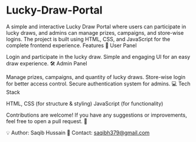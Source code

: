 # Lucky-Draw-Portal
A simple and interactive Lucky Draw Portal where users can participate in lucky draws, and admins can manage prizes, campaigns, and store-wise logins. The project is built using HTML, CSS, and JavaScript for the complete frontend experience.
Features
👤 User Panel

Login and participate in the lucky draw.
Simple and engaging UI for an easy draw experience.
🛠 Admin Panel

Manage prizes, campaigns, and quantity of lucky draws.
Store-wise login for better access control.
Secure authentication system for admins.
💻 Tech Stack

HTML, CSS (for structure & styling)
JavaScript (for functionality)


Contributions are welcome! If you have any suggestions or improvements, feel free to open a pull request. 🚀

💡 Author: Saqib Hussain
📧 Contact: saqibh379@gmail.com
